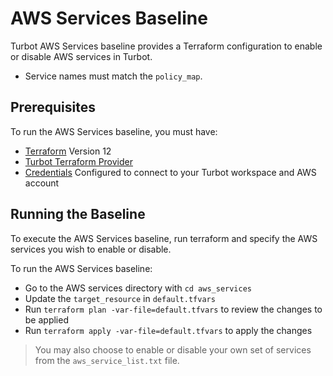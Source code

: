 # AWS Services Baseline

Turbot AWS Services baseline provides a Terraform configuration to enable or disable AWS services in Turbot.

  - Service names must match the `policy_map`.

## Prerequisites

To run the AWS Services baseline, you must have:

  - [Terraform](https://www.terraform.io) Version 12
  - [Turbot Terraform Provider](https://github.com/turbotio/terraform-provider-turbot)
  - [Credentials](https://turbot.com/v5/docs/reference/cli/installation#setup-your-turbot-credentials) Configured to connect to your Turbot workspace and AWS account

## Running the Baseline

To execute the AWS Services baseline, run terraform and specify the AWS services you wish to enable or disable.

To run the AWS Services baseline:

  - Go to the AWS services directory with  `cd aws_services`
  - Update the `target_resource` in `default.tfvars`
  - Run `terraform plan -var-file=default.tfvars` to review the changes to be applied
  - Run `terraform apply -var-file=default.tfvars` to apply the changes

> You may also choose to enable or disable your own set of services from the `aws_service_list.txt` file.
